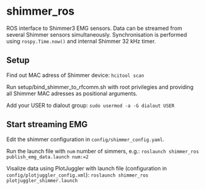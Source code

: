# shimmer_ros
ROS interface to Shimmer3 EMG sensors. Data can be streamed from several Shimmer
sensors simultaneously. Synchronisation is performed using `rospy.Time.now()` and internal Shimmer 32 kHz timer.

## Setup
Find out MAC adress of Shimmer device:
`hcitool scan`

Run setup/bind_shimmer_to_rfcomm.sh with root privilegies and providing all
Shimmer MAC adresses as positional arguments.

Add your USER to dialout group:
`sudo usermod -a -G dialout USER`

## Start streaming EMG
Edit the shimmer configuration in `config/shimmer_config.yaml`.

Run the launch file with `num` number of simmers, e.g.:
`roslaunch shimmer_ros publish_emg_data.launch num:=2`

Visalize data using PlotJuggler with launch file (configuration in `config/plotjuggler_config.xml`):
`roslaunch shimmer_ros plotjuggler_shimmer.launch`
